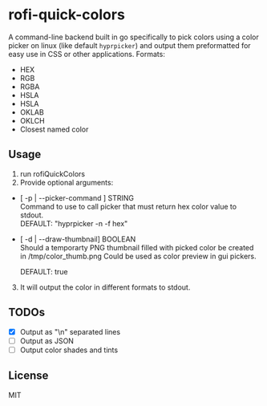 # rofi-quick-colors

A command-line backend built in go specifically to pick colors using a color picker on linux (like default `hyprpicker`) and output them preformatted for easy use in CSS or other applications. Formats:

- HEX
- RGB
- RGBA
- HSLA
- HSLA
- OKLAB
- OKLCH
- Closest named color

## Usage

1. run rofiQuickColors
2. Provide optional arguments:

- [ -p | --picker-command ] STRING  
  Command to use to call picker that must return hex color value to stdout.  
  DEFAULT: "hyprpicker -n -f hex"

- [ -d | --draw-thumbnail] BOOLEAN  
  Should a temporarty PNG thumbnail filled with picked color be created in /tmp/color_thumb.png
  Could be used as color preview in gui pickers.

  DEFAULT: true

3. It will output the color in different formats to stdout.

## TODOs

- [x] Output as "\n" separated lines
- [ ] Output as JSON
- [ ] Output color shades and tints

## License

MIT

